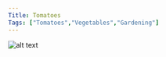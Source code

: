 ```yaml
---
Title: Tomatoes
Tags: ["Tomatoes","Vegetables","Gardening"]
---
```


![alt text](8E1D9AFB-D6C1-47C7-9569-159FAF20E128_1_105_c.jpeg)
